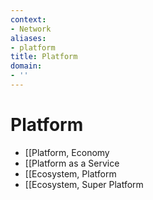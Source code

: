 ```yaml
---
context:
- Network
aliases:
- platform
title: Platform
domain:
- ''
---
```


# Platform

- [[Platform, Economy
- [[Platform as a Service
- [[Ecosystem, Platform
- [[Ecosystem, Super Platform
